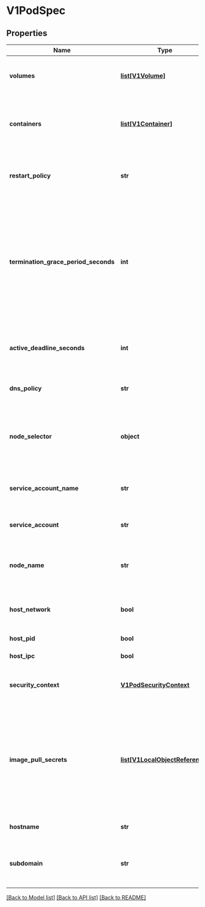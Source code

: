 # V1PodSpec

## Properties
Name | Type | Description | Notes
------------ | ------------- | ------------- | -------------
**volumes** | [**list[V1Volume]**](V1Volume.md) | List of volumes that can be mounted by containers belonging to the pod. More info: http://releases.k8s.io/release-1.4/docs/user-guide/volumes.md | [optional] 
**containers** | [**list[V1Container]**](V1Container.md) | List of containers belonging to the pod. Containers cannot currently be added or removed. There must be at least one container in a Pod. Cannot be updated. More info: http://releases.k8s.io/release-1.4/docs/user-guide/containers.md | 
**restart_policy** | **str** | Restart policy for all containers within the pod. One of Always, OnFailure, Never. Default to Always. More info: http://releases.k8s.io/release-1.4/docs/user-guide/pod-states.md#restartpolicy | [optional] 
**termination_grace_period_seconds** | **int** | Optional duration in seconds the pod needs to terminate gracefully. May be decreased in delete request. Value must be non-negative integer. The value zero indicates delete immediately. If this value is nil, the default grace period will be used instead. The grace period is the duration in seconds after the processes running in the pod are sent a termination signal and the time when the processes are forcibly halted with a kill signal. Set this value longer than the expected cleanup time for your process. Defaults to 30 seconds. | [optional] 
**active_deadline_seconds** | **int** | Optional duration in seconds the pod may be active on the node relative to StartTime before the system will actively try to mark it failed and kill associated containers. Value must be a positive integer. | [optional] 
**dns_policy** | **str** | Set DNS policy for containers within the pod. One of &#39;ClusterFirst&#39; or &#39;Default&#39;. Defaults to \&quot;ClusterFirst\&quot;. | [optional] 
**node_selector** | **object** | NodeSelector is a selector which must be true for the pod to fit on a node. Selector which must match a node&#39;s labels for the pod to be scheduled on that node. More info: http://releases.k8s.io/release-1.4/docs/user-guide/node-selection/README.md | [optional] 
**service_account_name** | **str** | ServiceAccountName is the name of the ServiceAccount to use to run this pod. More info: http://releases.k8s.io/release-1.4/docs/design/service_accounts.md | [optional] 
**service_account** | **str** | DeprecatedServiceAccount is a depreciated alias for ServiceAccountName. Deprecated: Use serviceAccountName instead. | [optional] 
**node_name** | **str** | NodeName is a request to schedule this pod onto a specific node. If it is non-empty, the scheduler simply schedules this pod onto that node, assuming that it fits resource requirements. | [optional] 
**host_network** | **bool** | Host networking requested for this pod. Use the host&#39;s network namespace. If this option is set, the ports that will be used must be specified. Default to false. | [optional] 
**host_pid** | **bool** | Use the host&#39;s pid namespace. Optional: Default to false. | [optional] 
**host_ipc** | **bool** | Use the host&#39;s ipc namespace. Optional: Default to false. | [optional] 
**security_context** | [**V1PodSecurityContext**](V1PodSecurityContext.md) | SecurityContext holds pod-level security attributes and common container settings. Optional: Defaults to empty.  See type description for default values of each field. | [optional] 
**image_pull_secrets** | [**list[V1LocalObjectReference]**](V1LocalObjectReference.md) | ImagePullSecrets is an optional list of references to secrets in the same namespace to use for pulling any of the images used by this PodSpec. If specified, these secrets will be passed to individual puller implementations for them to use. For example, in the case of docker, only DockerConfig type secrets are honored. More info: http://releases.k8s.io/release-1.4/docs/user-guide/images.md#specifying-imagepullsecrets-on-a-pod | [optional] 
**hostname** | **str** | Specifies the hostname of the Pod If not specified, the pod&#39;s hostname will be set to a system-defined value. | [optional] 
**subdomain** | **str** | If specified, the fully qualified Pod hostname will be \&quot;&lt;hostname&gt;.&lt;subdomain&gt;.&lt;pod namespace&gt;.svc.&lt;cluster domain&gt;\&quot;. If not specified, the pod will not have a domainname at all. | [optional] 

[[Back to Model list]](../README.md#documentation-for-models) [[Back to API list]](../README.md#documentation-for-api-endpoints) [[Back to README]](../README.md)


